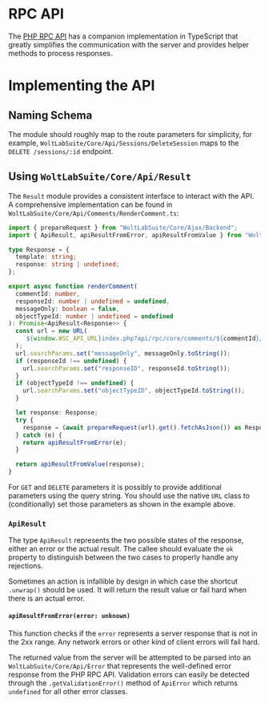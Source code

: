 # RPC API

The [PHP RPC API](../php/api/rpc_api.md) has a companion implementation in TypeScript that greatly simplifies the communication with the server and provides helper methods to process responses.

# Implementing the API

## Naming Schema

The module should roughly map to the route parameters for simplicity, for example, `WoltLabSuite/Core/Api/Sessions/DeleteSession` maps to the `DELETE /sessions/:id` endpoint.

## Using `WoltLabSuite/Core/Api/Result`

The `Result` module provides a consistent interface to interact with the API.
A comprehensive implementation can be found in `WoltLabSuite/Core/Api/Comments/RenderComment.ts`:

```ts
import { prepareRequest } from "WoltLabSuite/Core/Ajax/Backend";
import { ApiResult, apiResultFromError, apiResultFromValue } from "WoltLabSuite/Core/Api/Result";

type Response = {
  template: string;
  response: string | undefined;
};

export async function renderComment(
  commentId: number,
  responseId: number | undefined = undefined,
  messageOnly: boolean = false,
  objectTypeId: number | undefined = undefined
): Promise<ApiResult<Response>> {
  const url = new URL(
    `${window.WSC_API_URL}index.php?api/rpc/core/comments/${commentId}/render`
  );
  url.searchParams.set("messageOnly", messageOnly.toString());
  if (responseId !== undefined) {
    url.searchParams.set("responseID", responseId.toString());
  }
  if (objectTypeId !== undefined) {
    url.searchParams.set("objectTypeID", objectTypeId.toString());
  }

  let response: Response;
  try {
    response = (await prepareRequest(url).get().fetchAsJson()) as Response;
  } catch (e) {
    return apiResultFromError(e);
  }

  return apiResultFromValue(response);
}
```

For `GET` and `DELETE` parameters it is possibly to provide additional parameters using the query string.
You should use the native `URL` class to (conditionally) set those parameters as shown in the example above.

### `ApiResult`

The type `ApiResult` represents the two possible states of the response, either an error or the actual result.
The callee should evaluate the `ok` property to distinguish between the two cases to properly handle any rejections.

Sometimes an action is infallible by design in which case the shortcut `.unwrap()` should be used.
It will return the result value or fail hard when there is an actual error.

#### `apiResultFromError(error: unknown)`

This function checks if the `error` represents a server response that is not in the 2xx range.
Any network errors or other kind of client errors will fail hard.

The returned value from the server will be attempted to be parsed into an `WoltLabSuite/Core/Api/Error` that represents the well-defined error response from the PHP RPC API.
Validation errors can easily be detected through the `.getValidationError()` method of `ApiError` which returns `undefined` for all other error classes.
